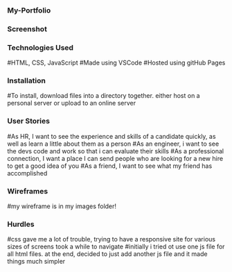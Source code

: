 ### My-Portfolio ###



### Screenshot ###




### Technologies Used ###
#HTML, CSS, JavaScript
#Made using VSCode
#Hosted using gitHub Pages


### Installation ###
#To install, download files into a directory together. either host on a personal server or upload to an online server



### User Stories ###

#As HR, I want to see the experience and skills of a candidate quickly, as well as learn a little about them as a person
#As an engineer, i want to see the devs code and work so that i can evaluate their skills
#As a professional connection, I want a place I can send people who are looking for a new hire to get a good idea of you
#As a friend, I want to see what my friend has accomplished




### Wireframes ###

#my wireframe is in my images folder!




### Hurdles ###

#css gave me a lot of trouble, trying to have a responsive site for various sizes of screens took a while to navigate
#initially i tried ot use one js file for all html files. at the end, decided to just add another js file and it made things much simpler
